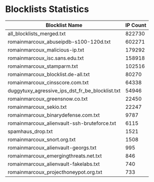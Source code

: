 # Blocklists Statistics
| Blocklist Name | IP Count |
|----|----|
| all_blocklists_merged.txt | 822730 |
| romainmarcoux_abuseipdb-s100-120d.txt | 602271 |
| romainmarcoux_malicious-ip.txt | 179292 |
| romainmarcoux_isc.sans.edu.txt | 158918 |
| romainmarcoux_stamparm.txt | 102516 |
| romainmarcoux_blocklist.de-all.txt | 80270 |
| romainmarcoux_cinsscore.com.txt | 64338 |
| duggytuxy_agressive_ips_dst_fr_be_blocklist.txt | 54946 |
| romainmarcoux_greensnow.co.txt | 22450 |
| romainmarcoux_sekio.txt | 22247 |
| romainmarcoux_binarydefense.com.txt | 9787 |
| romainmarcoux_alienvault-ssh-bruteforce.txt | 6115 |
| spamhaus_drop.txt | 1521 |
| romainmarcoux_snort.org.txt | 1508 |
| romainmarcoux_alienvault-georgs.txt | 995 |
| romainmarcoux_emergingthreats.net.txt | 846 |
| romainmarcoux_alienvault-fakelabs.txt | 740 |
| romainmarcoux_projecthoneypot.org.txt | 733 |

